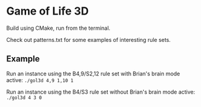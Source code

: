 # Game of Life 3D
Build using CMake, run from the terminal. 

Check out patterns.txt for some examples of interesting rule sets.

## Example
Run an instance using the B4,9/S2,12 rule set with Brian's brain mode active:
`./gol3d 4,9 1,10 1`

Run an instance using the B4/S3 rule set without Brian's brain mode active:
`./gol3d 4 3 0`